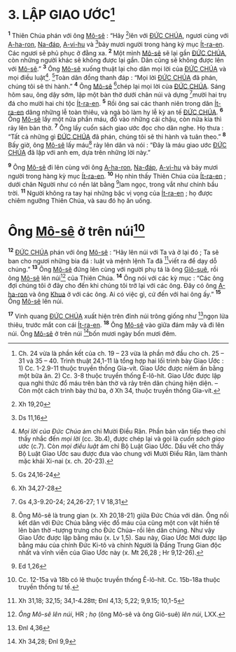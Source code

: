 # 3. LẬP GIAO ƯỚC[^1-abe43648-9110-4c9f-be15-eb0f7f361510]

<sup><b>1</b></sup> Thiên Chúa phán với ông [Mô-sê]() : “Hãy [^1@-abe43648-9110-4c9f-be15-eb0f7f361510]lên với [ĐỨC CHÚA](), ngươi cùng với [A-ha-ron](), [Na-đáp](), [A-vi-hu]() và [^2@-abe43648-9110-4c9f-be15-eb0f7f361510]bảy mươi người trong hàng kỳ mục [Ít-ra-en](). Các ngươi sẽ phủ phục ở đằng xa. <sup><b>2</b></sup> Một mình [Mô-sê]() sẽ lại gần [ĐỨC CHÚA](), còn những người khác sẽ không được lại gần. Dân cũng sẽ không được lên với [Mô-sê]().” <sup><b>3</b></sup> Ông [Mô-sê]() xuống thuật lại cho dân mọi lời của [ĐỨC CHÚA]() và mọi điều luật[^2-abe43648-9110-4c9f-be15-eb0f7f361510]. [^3@-abe43648-9110-4c9f-be15-eb0f7f361510]Toàn dân đồng thanh đáp : “Mọi lời [ĐỨC CHÚA]() đã phán, chúng tôi sẽ thi hành.” <sup><b>4</b></sup> Ông [Mô-sê]() [^4@-abe43648-9110-4c9f-be15-eb0f7f361510]chép lại mọi lời của [ĐỨC CHÚA](). Sáng hôm sau, ông dậy sớm, lập một bàn thờ dưới chân núi và dựng [^5@-abe43648-9110-4c9f-be15-eb0f7f361510]mười hai trụ đá cho mười hai chi tộc [Ít-ra-en](). <sup><b>5</b></sup> Rồi ông sai các thanh niên trong dân [Ít-ra-en]() dâng những lễ toàn thiêu, và ngả bò làm hy lễ kỳ an tế [ĐỨC CHÚA](). <sup><b>6</b></sup> Ông [Mô-sê]() lấy một nửa phần máu, đổ vào những cái chậu, còn nửa kia thì rảy lên bàn thờ. <sup><b>7</b></sup> Ông lấy cuốn sách giao ước đọc cho dân nghe. Họ thưa : “Tất cả những gì [ĐỨC CHÚA]() đã phán, chúng tôi sẽ thi hành và tuân theo.” <sup><b>8</b></sup> Bấy giờ, ông [Mô-sê]() lấy máu[^3-abe43648-9110-4c9f-be15-eb0f7f361510] rảy lên dân và nói : “Đây là máu giao ước [ĐỨC CHÚA]() đã lập với anh em, dựa trên những lời này.”

<sup><b>9</b></sup> Ông [Mô-sê]() đi lên cùng với ông [A-ha-ron](), [Na-đáp](), [A-vi-hu]() và bảy mươi người trong hàng kỳ mục [Ít-ra-en](). <sup><b>10</b></sup> Họ nhìn thấy Thiên Chúa của [Ít-ra-en]() ; dưới chân Người như có nền lát bằng [^6@-abe43648-9110-4c9f-be15-eb0f7f361510]lam ngọc, trong vắt như chính bầu trời. <sup><b>11</b></sup> Người không ra tay hại những bậc vị vọng của [Ít-ra-en]() ; họ được chiêm ngưỡng Thiên Chúa, và sau đó họ ăn uống.

# Ông [Mô-sê]() ở trên núi[^4-abe43648-9110-4c9f-be15-eb0f7f361510]

<sup><b>12</b></sup> [ĐỨC CHÚA]() phán với ông [Mô-sê]() : “Hãy lên núi với Ta và ở lại đó ; Ta sẽ ban cho ngươi những bia đá : luật và mệnh lệnh Ta đã [^7@-abe43648-9110-4c9f-be15-eb0f7f361510]viết ra để dạy dỗ chúng.” <sup><b>13</b></sup> Ông [Mô-sê]() đứng lên cùng với người phụ tá là ông [Giô-suê](), rồi ông [Mô-sê]() lên núi[^5-abe43648-9110-4c9f-be15-eb0f7f361510] của Thiên Chúa. <sup><b>14</b></sup> Ông nói với các kỳ mục : “Các ông đợi chúng tôi ở đây cho đến khi chúng tôi trở lại với các ông. Đây có ông [A-ha-ron]() và ông [Khua]() ở với các ông. Ai có việc gì, cứ đến với hai ông ấy.” <sup><b>15</b></sup> Ông [Mô-sê]() lên núi.

<sup><b>17</b></sup> Vinh quang [ĐỨC CHÚA]() xuất hiện trên đỉnh núi trông giống như [^8@-abe43648-9110-4c9f-be15-eb0f7f361510]ngọn lửa thiêu, trước mắt con cái [Ít-ra-en](). <sup><b>18</b></sup> Ông [Mô-sê]() vào giữa đám mây và đi lên núi. Ông [Mô-sê]() ở trên núi [^9@-abe43648-9110-4c9f-be15-eb0f7f361510]bốn mươi ngày bốn mươi đêm.

[^1-abe43648-9110-4c9f-be15-eb0f7f361510]: Ch. 24 vừa là phần kết của ch. 19 – 23 vừa là phần mở đầu cho ch. 25 – 31 và 35 – 40. Trình thuật 24,1-11 là tổng hợp hai lối trình bày Giao Ước : 1) Cc. 1-2.9-11 thuộc truyền thống Gia-vít. Giao Ước được niêm ấn bằng một bữa ăn. 2) Cc. 3-8 thuộc truyền thống Ê-lô-hít. Giao Ước được lập qua nghi thức đổ máu trên bàn thờ và rảy trên dân chúng hiện diện. – Còn một cách trình bày thứ ba, ở Xh 34, thuộc truyền thống Gia-vít.

[^2-abe43648-9110-4c9f-be15-eb0f7f361510]: _Mọi lời của Đức Chúa_ ám chỉ Mười Điều Răn. Phần bản văn tiếp theo chỉ thấy nhắc đến _mọi lời_ (cc. 3b.4), được chép lại và gọi là _cuốn sách giao ước_ (c.7). Còn _mọi điều luật_ ám chỉ Bộ Luật Giao Ước. Dấu vết cho thấy Bộ Luật Giao Ước sau được đưa vào chung với Mười Điều Răn, làm thành mặc khải Xi-nai (x. ch. 20-23).

[^3-abe43648-9110-4c9f-be15-eb0f7f361510]: Ông Mô-sê là trung gian (x. Xh 20,18-21) giữa Đức Chúa với dân. Ông nối kết dân với Đức Chúa bằng việc đổ máu của cũng một con vật hiến tế lên bàn thờ –tượng trưng cho Đức Chúa– rồi lên dân chúng. Như vậy Giao Ước được lập bằng máu (x. Lv 1,5). Sau này, Giao Ước Mới được lập bằng máu của chính Đức Ki-tô và chính Người là Đấng Trung Gian độc nhất và vĩnh viễn của Giao Ước này (x. Mt 26,28 ; Hr 9,12-26).

[^4-abe43648-9110-4c9f-be15-eb0f7f361510]: Cc. 12-15a và 18b có lẽ thuộc truyền thống Ê-lô-hít. Cc. 15b-18a thuộc truyền thống tư tế.

[^5-abe43648-9110-4c9f-be15-eb0f7f361510]: _Ông Mô-sê lên núi_, HR ; _họ_ (ông Mô-sê và ông Giô-suê) _lên núi_, LXX.

[^1@-abe43648-9110-4c9f-be15-eb0f7f361510]: Xh 19,20

[^2@-abe43648-9110-4c9f-be15-eb0f7f361510]: Ds 11,16

[^3@-abe43648-9110-4c9f-be15-eb0f7f361510]: Gs 24,16-24

[^4@-abe43648-9110-4c9f-be15-eb0f7f361510]: Xh 34,27-28

[^5@-abe43648-9110-4c9f-be15-eb0f7f361510]: Gs 4,3-9.20-24; 24,26-27; 1 V 18,31

[^6@-abe43648-9110-4c9f-be15-eb0f7f361510]: Ed 1,26

[^7@-abe43648-9110-4c9f-be15-eb0f7f361510]: Xh 31,18; 32,15; 34,1-4.28tt; Đnl 4,13; 5,22; 9,9.15; 10,1-5

[^8@-abe43648-9110-4c9f-be15-eb0f7f361510]: Đnl 4,36

[^9@-abe43648-9110-4c9f-be15-eb0f7f361510]: Xh 34,28; Đnl 9,9
